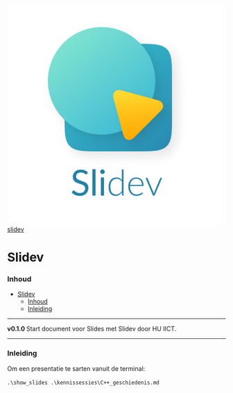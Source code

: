 ![logo](./img/logo-title.png) [slidev](logo-id)

# Slidev[](title-id)

### Inhoud[](toc-id)

- [Slidev](#slidev)
    - [Inhoud](#inhoud)
    - [Inleiding](#inleiding)

---

**v0.1.0 [](version-id)** Start document voor Slides met Slidev door HU IICT[](author-id).

---

### Inleiding

Om een presentatie te sarten vanuit de terminal:

`.\show_slides .\kennissessies\C++_geschiedenis.md`
